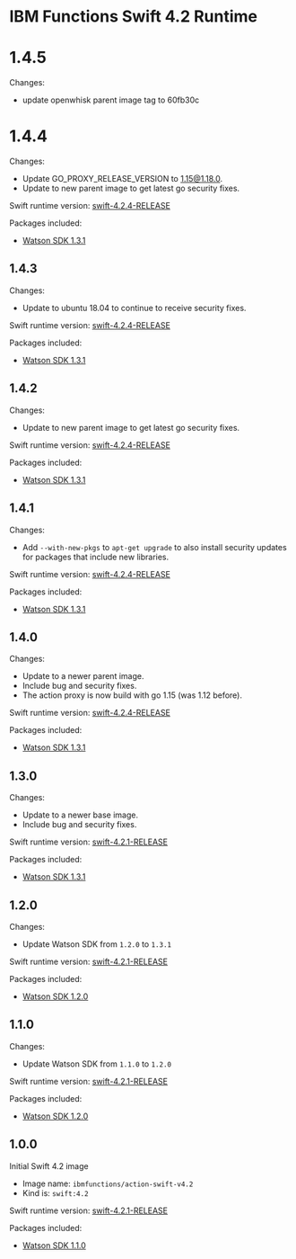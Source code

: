 # IBM Functions Swift 4.2 Runtime

# 1.4.5
Changes:
  - update openwhisk parent image tag to 60fb30c

# 1.4.4
Changes:
  - Update GO_PROXY_RELEASE_VERSION to 1.15@1.18.0.
  - Update to new parent image to get latest go security fixes.

Swift runtime version: [swift-4.2.4-RELEASE](https://swift.org/builds/swift-4.2.4-release/ubuntu1804/swift-4.2.4-RELEASE/swift-4.2.4-RELEASE-ubuntu18.04.tar.gz)

Packages included:
  - [Watson SDK 1.3.1](https://github.com/watson-developer-cloud/swift-sdk/releases/tag/1.3.1)

## 1.4.3
Changes:
  - Update to ubuntu 18.04 to continue to receive security fixes.

Swift runtime version: [swift-4.2.4-RELEASE](https://swift.org/builds/swift-4.2.4-release/ubuntu1804/swift-4.2.4-RELEASE/swift-4.2.4-RELEASE-ubuntu18.04.tar.gz)

Packages included:
  - [Watson SDK 1.3.1](https://github.com/watson-developer-cloud/swift-sdk/releases/tag/1.3.1)


## 1.4.2
Changes:
  - Update to new parent image to get latest go security fixes.

Swift runtime version: [swift-4.2.4-RELEASE](https://swift.org/builds/swift-4.2.4-release/ubuntu1604/swift-4.2.4-RELEASE/swift-4.2.4-RELEASE-ubuntu16.04.tar.gz)

Packages included:
  - [Watson SDK 1.3.1](https://github.com/watson-developer-cloud/swift-sdk/releases/tag/1.3.1)


## 1.4.1
Changes:
  - Add `--with-new-pkgs` to `apt-get upgrade` to also install security updates for packages that include new libraries.

Swift runtime version: [swift-4.2.4-RELEASE](https://swift.org/builds/swift-4.2.4-release/ubuntu1604/swift-4.2.4-RELEASE/swift-4.2.4-RELEASE-ubuntu16.04.tar.gz)

Packages included:
  - [Watson SDK 1.3.1](https://github.com/watson-developer-cloud/swift-sdk/releases/tag/1.3.1)


## 1.4.0
Changes:
  - Update to a newer parent image.
  - Include bug and security fixes.
  - The action proxy is now build with go 1.15 (was 1.12 before).

Swift runtime version: [swift-4.2.4-RELEASE](https://swift.org/builds/swift-4.2.4-release/ubuntu1604/swift-4.2.4-RELEASE/swift-4.2.4-RELEASE-ubuntu16.04.tar.gz)

Packages included:
  - [Watson SDK 1.3.1](https://github.com/watson-developer-cloud/swift-sdk/releases/tag/1.3.1)


## 1.3.0
Changes:
  - Update to a newer base image.
  - Include bug and security fixes.

Swift runtime version: [swift-4.2.1-RELEASE](https://swift.org/builds/swift-4.2.1-release/ubuntu16.04/swift-4.2.1-RELEASE/swift-4.2.1-RELEASE-ubuntu16.04.tar.gz)

Packages included:
  - [Watson SDK 1.3.1](https://github.com/watson-developer-cloud/swift-sdk/releases/tag/1.3.1)


## 1.2.0
Changes:
  - Update Watson SDK from `1.2.0` to `1.3.1`

Swift runtime version: [swift-4.2.1-RELEASE](https://swift.org/builds/swift-4.2.1-release/ubuntu16.04/swift-4.2.1-RELEASE/swift-4.2.1-RELEASE-ubuntu16.04.tar.gz)

Packages included:
  - [Watson SDK 1.2.0](https://github.com/watson-developer-cloud/swift-sdk/releases/tag/1.3.1)

## 1.1.0
Changes:
  - Update Watson SDK from `1.1.0` to `1.2.0`

Swift runtime version: [swift-4.2.1-RELEASE](https://swift.org/builds/swift-4.2.1-release/ubuntu16.04/swift-4.2.1-RELEASE/swift-4.2.1-RELEASE-ubuntu16.04.tar.gz)

Packages included:
  - [Watson SDK 1.2.0](https://github.com/watson-developer-cloud/swift-sdk/releases/tag/1.2.0)

## 1.0.0
Initial Swift 4.2 image
  - Image name: `ibmfunctions/action-swift-v4.2`
  - Kind is: `swift:4.2`

Swift runtime version: [swift-4.2.1-RELEASE](https://swift.org/builds/swift-4.2.1-release/ubuntu16.04/swift-4.2.1-RELEASE/swift-4.2.1-RELEASE-ubuntu16.04.tar.gz)

Packages included:
  - [Watson SDK 1.1.0](https://github.com/watson-developer-cloud/swift-sdk/releases/tag/1.1.0)

